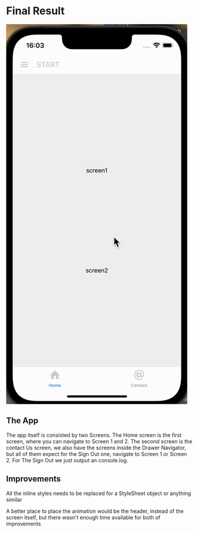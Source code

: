 # Final Result

![](finalResult.gif)

## The App

The app itself is consisted by two Screens. The Home screen is the first screen, where you can navigate to Screen 1 and 2. The second screen is the contact Us screen, we also have the screens inside the Drawer Navigator, but all of them expect for the Sign Out one, navigate to Screen 1 or Screen 2. For The Sign Out we just output an console.log.

## Improvements

All the inline styles needs to be replaced for a StyleSheet object or anything similar

A better place to place the animation would be the header, instead of the screen itself, but there wasn't enough time available for both of improvements